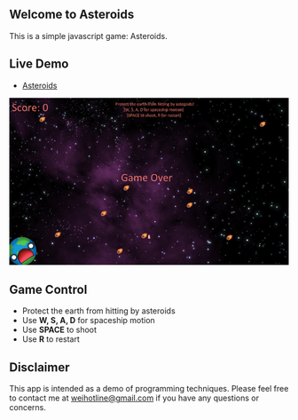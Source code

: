 ## Welcome to Asteroids
This is a simple javascript game: Asteroids.

## Live Demo
* [Asteroids](http://spaceraid.herokuapp.com/)

![Asteroids screenshot](/images/screenshot.png)

## Game Control
* Protect the earth from hitting by asteroids
* Use **W, S, A, D** for spaceship motion
* Use **SPACE** to shoot
* Use **R** to restart

## Disclaimer
This app is intended as a demo of programming techniques. Please feel free to contact me at <weihotline@gmail.com> if you have any questions or concerns.
